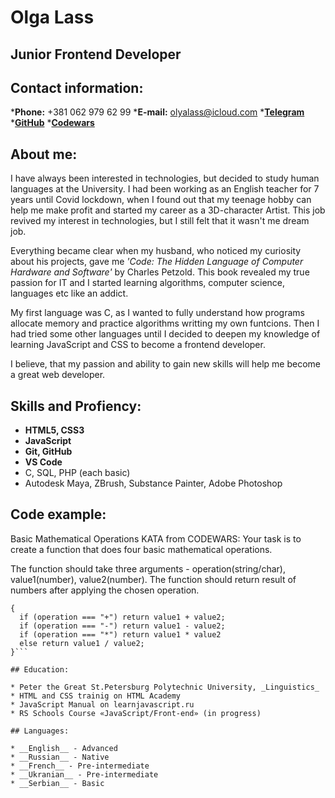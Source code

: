 # Olga Lass
## Junior Frontend Developer

## Contact information:
*__Phone:__ +381 062 979 62 99
*__E-mail:__ olyalass@icloud.com
*[**Telegram**](https://t.me/olyalass)
*[**GitHub**](https://github.com/olyalass)
*[**Codewars**](https://www.codewars.com/users/olyalass)

## About me:

I have always been interested in technologies, but decided to study human languages at the University. I had been working as an English teacher for 7 years until Covid lockdown, when I found out that my teenage hobby can help me make profit and started my career as a 3D-character Artist. This job revived my interest in technologies, but I still felt that it wasn't me dream job.

Everything became clear when my husband, who noticed my curiosity about his projects, gave me *'Code: The Hidden Language of Computer Hardware and Software'* by Charles Petzold. This book revealed my true passion for IT and I started learning algorithms, computer science, languages etc like an addict. 

My first language was C, as I wanted to fully understand how programs allocate memory and practice algorithms writting my own funtcions. Then I had tried some other languages until I decided to deepen my knowledge of learning JavaScript and CSS to become a frontend developer.

I believe, that my passion and ability to gain new skills will help me become a great web developer.

## Skills and Profiency:

* __HTML5, CSS3__
* __JavaScript__
* __Git, GitHub__
* __VS Code__
* C, SQL, PHP (each basic)
* Autodesk Maya, ZBrush, Substance Painter, Adobe Photoshop

## Code example:
Basic Mathematical Operations KATA from CODEWARS: Your task is to create a function that does four basic mathematical operations.

The function should take three arguments - operation(string/char), value1(number), value2(number).
The function should return result of numbers after applying the chosen operation.

``` function basicOp(operation, value1, value2)
{
  if (operation === "+") return value1 + value2;
  if (operation === "-") return value1 - value2;
  if (operation === "*") return value1 * value2
  else return value1 / value2;
}```

## Education:

* Peter the Great St.Petersburg Polytechnic University, _Linguistics_
* HTML and CSS trainig on HTML Academy
* JavaScript Manual on learnjavascript.ru 
* RS Schools Course «JavaScript/Front-end» (in progress)

## Languages:

* __English__ - Advanced
* __Russian__ - Native
* __French__ - Pre-intermediate
* __Ukranian__ - Pre-intermediate
* __Serbian__ - Basic
